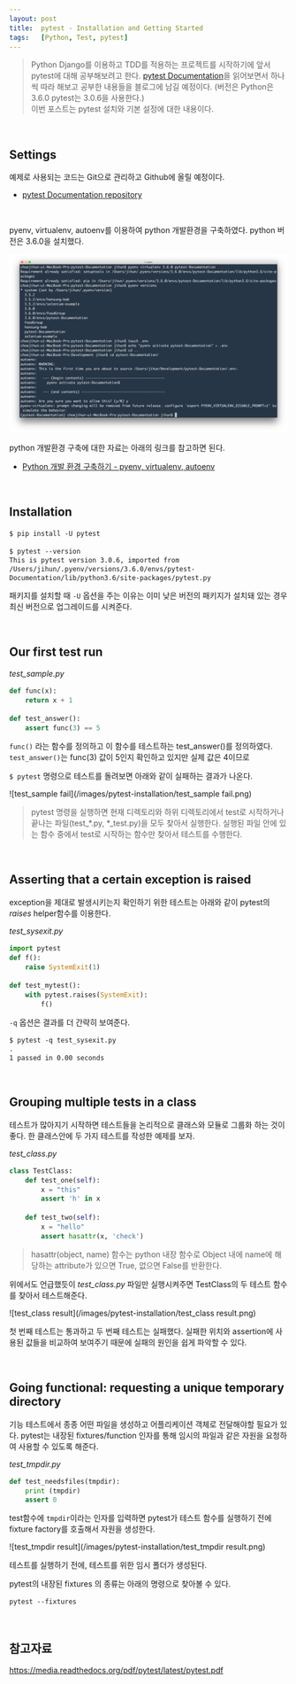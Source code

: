 ```yaml
---
layout: post
title:  pytest - Installation and Getting Started
tags:   [Python, Test, pytest]
---
```


> Python Django를 이용하고 TDD를 적용하는 프로젝트를 시작하기에 앞서 pytest에 대해 공부해보려고 한다. [pytest Documentation](https://media.readthedocs.org/pdf/pytest/latest/pytest.pdf)을 읽어보면서 하나씩 따라 해보고 공부한 내용들을 블로그에 남길 예정이다. (버전은 Python은 3.6.0 pytest는 3.0.6을 사용한다.)  
이번 포스트는 pytest 설치와 기본 설정에 대한 내용이다.


<br/>  

## Settings  

예제로 사용되는 코드는 Git으로 관리하고 Github에 올릴 예정이다.  

- [pytest Documentation repository](https://github.com/cjh5414/pytest-Documentation)   

<br/>  

pyenv, virtualenv, autoenv를 이용하여 python 개발환경을 구축하였다. python 버전은 3.6.0을 설치했다.  

![pyenv](/images/pytest-installation/pyenv.png)  

python 개발환경 구축에 대한 자료는 아래의 링크를 참고하면 된다.  

- [Python 개발 환경 구축하기 - pyenv, virtualenv, autoenv](https://cjh5414.github.io/python-%EA%B0%9C%EB%B0%9C%ED%99%98%EA%B2%BD%EA%B5%AC%EC%B6%95/)  

<br/>  

## Installation   

```
$ pip install -U pytest

$ pytest --version
This is pytest version 3.0.6, imported from /Users/jihun/.pyenv/versions/3.6.0/envs/pytest-Documentation/lib/python3.6/site-packages/pytest.py
```  

패키지를 설치할 때 `-U` 옵션을 주는 이유는 이미 낮은 버전의 패키지가 설치돼 있는 경우 최신 버전으로 업그레이드를 시켜준다.  

<br/>  

## Our first test run  

_test_sample.py_  

```python
def func(x):
    return x + 1

def test_answer():
    assert func(3) == 5
```  

`func()` 라는 함수를 정의하고 이 함수를 테스트하는 test_answer()를 정의하였다.  
`test_answer()`는 func(3) 값이 5인지 확인하고 있지만 실제 값은 4이므로

`$ pytest` 명령으로 테스트를 돌려보면 아래와 같이 실패하는 결과가 나온다.  

![test_sample fail](/images/pytest-installation/test_sample fail.png)  

> pytest 명령을 실행하면 현재 디렉토리와 하위 디렉토리에서 test로 시작하거나 끝나는 파일(test_*.py, *_test.py)을 모두 찾아서 실행한다. 실행된 파일 안에 있는 함수 중에서 test로 시작하는 함수만 찾아서 테스트를 수행한다.   

<br/>  

## Asserting that a certain exception is raised   

exception을 제대로 발생시키는지 확인하기 위한 테스트는 아래와 같이 pytest의 _raises_ helper함수를 이용한다.  

_test_sysexit.py_  

```python
import pytest
def f():
    raise SystemExit(1)

def test_mytest():
    with pytest.raises(SystemExit):
        f()
```  

`-q` 옵션은 결과를 더 간략히 보여준다.  

```
$ pytest -q test_sysexit.py
.
1 passed in 0.00 seconds
```  

<br/>  

## Grouping multiple tests in a class  

테스트가 많아지기 시작하면 테스트들을 논리적으로 클래스와 모듈로 그룹화 하는 것이 좋다. 한 클래스안에 두 가지 테스트를 작성한 예제를 보자.  

_test_class.py_  

```python
class TestClass:
    def test_one(self):
        x = "this"
        assert 'h' in x

    def test_two(self):
        x = "hello"
        assert hasattr(x, 'check')
```  

> hasattr(object, name) 함수는 python 내장 함수로 Object 내에 name에 해당하는 attribute가 있으면 True, 없으면 False를 반환한다.  

위에서도 언급했듯이 _test_class.py_ 파일만 실행시켜주면 TestClass의 두 테스트 함수를 찾아서 테스트해준다.  

![test_class result](/images/pytest-installation/test_class result.png)  

첫 번째 테스트는 통과하고 두 번째 테스트는 실패했다. 실패한 위치와 assertion에 사용된 값들을 비교하여 보여주기 때문에 실패의 원인을 쉽게 파악할 수 있다.  

<br/>  

## Going functional: requesting a unique temporary directory  

기능 테스트에서 종종 어떤 파일을 생성하고 어플리케이션 객체로 전달해야할 필요가 있다. pytest는 내장된 fixtures/function 인자를 통해 임시의 파일과 같은 자원을 요청하여 사용할 수 있도록 해준다.

_test_tmpdir.py_  

```python
def test_needsfiles(tmpdir):
    print (tmpdir)
    assert 0
```  

test함수에 `tmpdir`이라는 인자를 입력하면 pytest가 테스트 함수를 실행하기 전에 fixture factory를 호출해서 자원을 생성한다.  

![test_tmpdir result](/images/pytest-installation/test_tmpdir result.png)  

테스트를 실행하기 전에, 테스트를 위한 임시 폴더가 생성된다.   

pytest의 내장된 fixtures 의 종류는 아래의 명령으로 찾아볼 수 있다.  

```
pytest --fixtures
```

<br/>  

## 참고자료  

<https://media.readthedocs.org/pdf/pytest/latest/pytest.pdf>  
